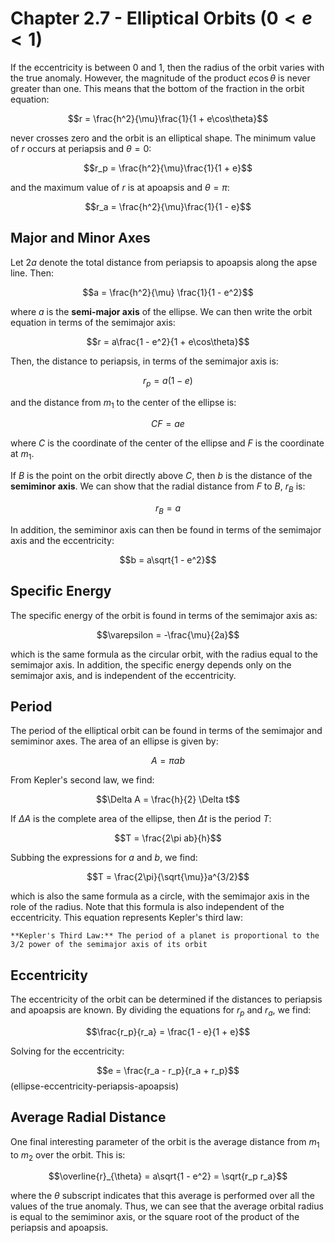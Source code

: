 # Chapter 2.7 - Elliptical Orbits ($0 < e < 1$)

If the eccentricity is between 0 and 1, then the radius of the orbit varies with the true anomaly. However, the magnitude of the product $e \cos\theta$ is never greater than one. This means that the bottom of the fraction in the orbit equation:

$$r = \frac{h^2}{\mu}\frac{1}{1 + e\cos\theta}$$

never crosses zero and the orbit is an elliptical shape. The minimum value of $r$ occurs at periapsis and $\theta = 0$:

$$r_p = \frac{h^2}{\mu}\frac{1}{1 + e}$$

and the maximum value of $r$ is at apoapsis and $\theta = \pi$:

$$r_a = \frac{h^2}{\mu}\frac{1}{1 - e}$$

## Major and Minor Axes

Let $2a$ denote the total distance from periapsis to apoapsis along the apse line. Then:

$$a = \frac{h^2}{\mu} \frac{1}{1 - e^2}$$

where $a$ is the **semi-major axis** of the ellipse. We can then write the orbit equation in terms of the semimajor axis:

$$r = a\frac{1 - e^2}{1 + e\cos\theta}$$

Then, the distance to periapsis, in terms of the semimajor axis is:

$$r_p = a\left(1 - e\right)$$

and the distance from $m_1$ to the center of the ellipse is:

$$CF = ae$$

where $C$ is the coordinate of the center of the ellipse and $F$ is the coordinate at $m_1$.

If $B$ is the point on the orbit directly above $C$, then $b$ is the distance of the **semiminor axis**. We can show that the radial distance from $F$ to $B$, $r_B$ is:

$$r_B = a$$

In addition, the semiminor axis can then be found in terms of the semimajor axis and the eccentricity:

$$b = a\sqrt{1 - e^2}$$

## Specific Energy

The specific energy of the orbit is found in terms of the semimajor axis as:

$$\varepsilon = -\frac{\mu}{2a}$$

which is the same formula as the circular orbit, with the radius equal to the semimajor axis. In addition, the specific energy depends only on the semimajor axis, and is independent of the eccentricity.

## Period

The period of the elliptical orbit can be found in terms of the semimajor and semiminor axes. The area of an ellipse is given by:

$$A = \pi a b$$

From Kepler's second law, we find:

$$\Delta A = \frac{h}{2} \Delta t$$

If $\Delta A$ is the complete area of the ellipse, then $\Delta t$ is the period $T$:

$$T = \frac{2\pi ab}{h}$$

Subbing the expressions for $a$ and $b$, we find:

$$T = \frac{2\pi}{\sqrt{\mu}}a^{3/2}$$

which is also the same formula as a circle, with the semimajor axis in the role of the radius. Note that this formula is also independent of the eccentricity. This equation represents Kepler's third law:

```{note}
**Kepler's Third Law:** The period of a planet is proportional to the 3/2 power of the semimajor axis of its orbit
```

## Eccentricity

The eccentricity of the orbit can be determined if the distances to periapsis and apoapsis are known. By dividing the equations for $r_p$ and $r_a$, we find:

$$\frac{r_p}{r_a} = \frac{1 - e}{1 + e}$$

Solving for the eccentricity:

$$e = \frac{r_a - r_p}{r_a + r_p}$$(ellipse-eccentricity-periapsis-apoapsis)

## Average Radial Distance

One final interesting parameter of the orbit is the average distance from $m_1$ to $m_2$ over the orbit. This is:

$$\overline{r}_{\theta} = a\sqrt{1 - e^2} = \sqrt{r_p r_a}$$

where the $\theta$ subscript indicates that this average is performed over all the values of the true anomaly. Thus, we can see that the average orbital radius is equal to the semiminor axis, or the square root of the product of the periapsis and apoapsis.
